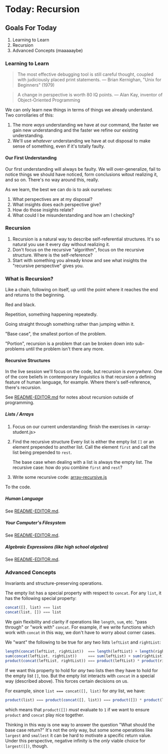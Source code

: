# Today: Recursion

## Goals For Today

1. Learning to Learn
2. Recursion
3. Advanced Concepts (maaaaaybe)

### Learning to Learn

> The most effective debugging tool is still careful thought, coupled with judiciously placed print statements. — Brian Kernighan, "Unix for Beginners" (1979)

> A change in perspective is worth 80 IQ points. — Alan Kay, inventor of Object-Oriented Programming

We can only learn new things in terms of things we already understand. Two corrollaries of this:

1. The more _ways_ understanding we have at our command, the faster we gain new understanding and the faster we refine our existing understanding.
2. We'll use _whatever_ understanding we have at out disposal to make sense of something, even if it's totally faulty.

#### Our First Understanding

Our first understanding will always be faulty. We will over-generalize, fail to notice things we should have noticed, form conclusions witout realizing it, and so on. There's no way around this, really.

As we learn, the best we can do is to ask ourselves:

1. What perspectives are at my disposal?
2. What insights does each perspective give?
3. How do those insights relate?
4. What could I be misunderstanding and how am I checking?

### Recursion

1. Recursion is a natural way to describe self-referential structures. It's so natural you use it every day without realizing it.
2. Don't focus on the recursive "algorithm", focus on the recursive structure. Where is the self-reference?
3. Start with something you already know and see what insights the "recursive perspective" gives you.

### What is Recursion?

Like a chain, following on itself, up until the point where it reaches the end and returns to the beginning.

Red and black.

Repetition, something happening repeatedly.

Going straight through something rather than jumping within it.

"Base case", the smallest portion of the problem.

"Portion", recursion is a problem that can be broken down into sub-problems until the problem isn't there any more.

#### Recursive Structures

In the live session we'll focus on the code, but recursion is *everywhere*. One of the core beliefs in contemporary linguistics is that recursion a defining feature of human language, for example. Where there's self-reference, there's recursion.

See [README-EDITOR.md](README-EDITOR.md) for notes about recursion outside of programming.

##### Lists / Arrays

1. Focus on our current understanding: finish the exercises in <array-student.js>
2. Find the recursive structure
   Every list is either the empty list `[]` or an element prepended to
   another list. Call the element `first` and call the list being prepended to `rest`.

   The base case when dealing with a list is always the empty list.
   The recursive case: how do you combine `first` and `rest`?
3. Write some recursive code: [array-recursive.js](array-recursive.js)

To the code.

##### Human Language

See [README-EDITOR.md](README-EDITOR.md).

##### Your Computer's Filesystem

See [README-EDITOR.md](README-EDITOR.md).

##### Algebraic Expressions (like high school algebra)

See [README-EDITOR.md](README-EDITOR.md).

### Advanced Concepts

Invariants and structure-preserving operations.

The empty list has a special property with respect to `concat`. For any `list`, it has the following special property:

```javascript
concat([], list) === list
concat(list, []) === list
```

We gain flexibility and clarity if operations like `length`, `sum`, etc. "pass through" or "work with" `concat`. For example, if we write functions which work with `concat` in this way, we don't have to worry about corner cases.

We "want" the following to be true for any two lists `leftList` and `rightList`:

```javascript
length(concat(leftList, rightList))  === length(leftList) + length(rightList)
sum(concat(leftList, rightList))     === sum(leftList) + sum(rightList)
product(concat(leftList, rightList)) === product(leftList) * product(rightList)
```

If we want this property to hold for *any* two lists then they have to hold for the empty list `[]`, too. But the empty list interacts with `concat` in a special way (described above). This forces certain decisions on us.

For example, since `list === concat([], list)` for *any* list, we have:

```javascript
product(list) === product(concat([], list)) === product([]) * product(list)
```

which means that `product([])` *must* evaluate to `1` if we want to ensure `product` and `concat` play nice together.

Thinking in this way is one way to answer the question "What should the base case return?" It's not the only way, but some some operations like `largest` and `smallest` it can be hard to motivate a specific return value. Under this perspective, negative infinity is the *only* viable choice for `largest([])`, though.
